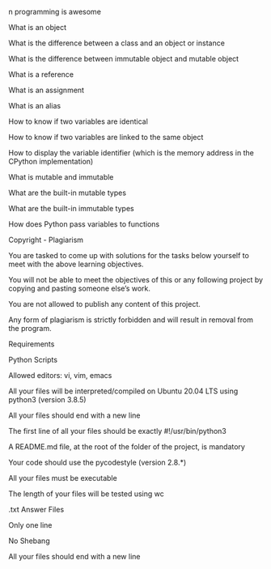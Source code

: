 
n programming is awesome

What is an object

What is the difference between a class and an object or instance

What is the difference between immutable object and mutable object

What is a reference

What is an assignment

What is an alias

How to know if two variables are identical

How to know if two variables are linked to the same object

How to display the variable identifier (which is the memory address in the CPython implementation)

What is mutable and immutable

What are the built-in mutable types

What are the built-in immutable types

How does Python pass variables to functions

Copyright - Plagiarism

You are tasked to come up with solutions for the tasks below yourself to meet with the above learning objectives.

You will not be able to meet the objectives of this or any following project by copying and pasting someone else’s work.

You are not allowed to publish any content of this project.

Any form of plagiarism is strictly forbidden and will result in removal from the program.

Requirements

Python Scripts

Allowed editors: vi, vim, emacs

All your files will be interpreted/compiled on Ubuntu 20.04 LTS using python3 (version 3.8.5)

All your files should end with a new line

The first line of all your files should be exactly #!/usr/bin/python3

A README.md file, at the root of the folder of the project, is mandatory

Your code should use the pycodestyle (version 2.8.*)

All your files must be executable

The length of your files will be tested using wc

.txt Answer Files

Only one line

No Shebang

All your files should end with a new line
